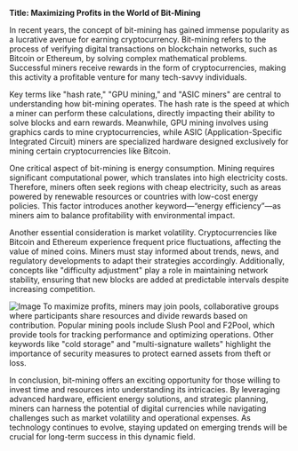 **Title: Maximizing Profits in the World of Bit-Mining**

In recent years, the concept of bit-mining has gained immense popularity as a lucrative avenue for earning cryptocurrency. Bit-mining refers to the process of verifying digital transactions on blockchain networks, such as Bitcoin or Ethereum, by solving complex mathematical problems. Successful miners receive rewards in the form of cryptocurrencies, making this activity a profitable venture for many tech-savvy individuals.

Key terms like "hash rate," "GPU mining," and "ASIC miners" are central to understanding how bit-mining operates. The hash rate is the speed at which a miner can perform these calculations, directly impacting their ability to solve blocks and earn rewards. Meanwhile, GPU mining involves using graphics cards to mine cryptocurrencies, while ASIC (Application-Specific Integrated Circuit) miners are specialized hardware designed exclusively for mining certain cryptocurrencies like Bitcoin.

One critical aspect of bit-mining is energy consumption. Mining requires significant computational power, which translates into high electricity costs. Therefore, miners often seek regions with cheap electricity, such as areas powered by renewable resources or countries with low-cost energy policies. This factor introduces another keyword—“energy efficiency”—as miners aim to balance profitability with environmental impact.

Another essential consideration is market volatility. Cryptocurrencies like Bitcoin and Ethereum experience frequent price fluctuations, affecting the value of mined coins. Miners must stay informed about trends, news, and regulatory developments to adapt their strategies accordingly. Additionally, concepts like "difficulty adjustment" play a role in maintaining network stability, ensuring that new blocks are added at predictable intervals despite increasing competition.


![Image](https://github.com/user-attachments/assets/31692037-0104-4703-abd1-696b6a7dd41b)
To maximize profits, miners may join pools, collaborative groups where participants share resources and divide rewards based on contribution. Popular mining pools include Slush Pool and F2Pool, which provide tools for tracking performance and optimizing operations. Other keywords like "cold storage" and "multi-signature wallets" highlight the importance of security measures to protect earned assets from theft or loss.

In conclusion, bit-mining offers an exciting opportunity for those willing to invest time and resources into understanding its intricacies. By leveraging advanced hardware, efficient energy solutions, and strategic planning, miners can harness the potential of digital currencies while navigating challenges such as market volatility and operational expenses. As technology continues to evolve, staying updated on emerging trends will be crucial for long-term success in this dynamic field.